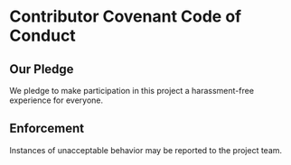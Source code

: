 # Contributor Covenant Code of Conduct

## Our Pledge
We pledge to make participation in this project a harassment-free experience for everyone.

## Enforcement
Instances of unacceptable behavior may be reported to the project team.
